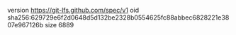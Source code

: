 version https://git-lfs.github.com/spec/v1
oid sha256:629729e6f2d0648d5d132be2328b0554625fc88abbec6828221e3807e967126b
size 6889
